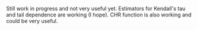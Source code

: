 Still work in progress and not very useful yet. Estimators for Kendall's tau and tail dependence are working (I hope). CHR function is also working and could be very useful.
